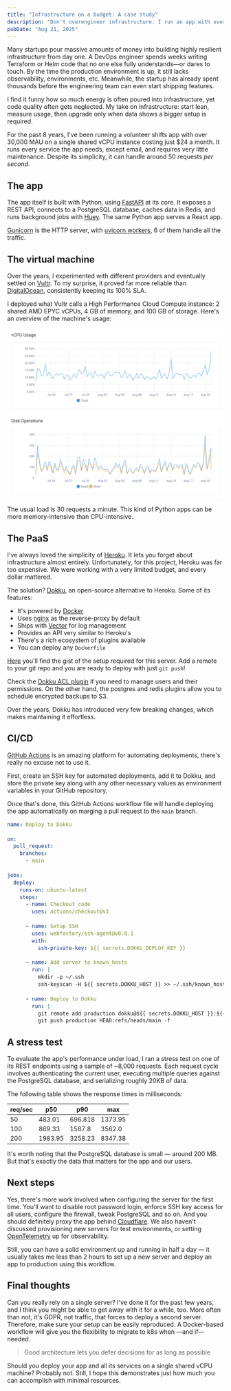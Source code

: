 ```yaml
---
title: "Infrastructure on a budget: A case study"
description: "Don't overengineer infrastructure. I run an app with over 30,000 MAU on a single shared vCPU server costing $24 a month. Simple, lean setups handle real traffic."
pubDate: "Aug 21, 2025"
---
```


Many startups pour massive amounts of money into building highly resilient infrastructure from day one. A DevOps
engineer spends weeks writing Terraform or Helm code that no one else fully understands—or dares to touch. By the time
the production environment is up, it still lacks observability, environments, etc. Meanwhile, the startup has already
spent thousands before the engineering team can even start shipping features.

I find it funny how so much energy is often poured into infrastructure, yet code quality often gets neglected. My take
on infrastructure: start lean, measure usage, then upgrade only when data shows a bigger setup is required.

For the past 8 years, I've been running a volunteer shifts app with over 30,000 MAU on a single shared vCPU instance
costing just $24 a month. It runs every service the app needs, except email, and requires very little maintenance.
Despite its simplicity, it can handle around 50 requests _per second_.

## The app

The app itself is built with Python, using [FastAPI](https://fastapi.tiangolo.com) at its core. It exposes a REST API,
connects to a PostgreSQL database, caches data in Redis, and runs background jobs with
[Huey](https://github.com/coleifer/huey). The same Python app serves a React app.

[Gunicorn](https://gunicorn.org) is the HTTP server, with [uvicorn workers](https://www.uvicorn.org/deployment/#gunicorn),
6 of them handle all the traffic.

## The virtual machine

Over the years, I experimented with different providers and eventually settled on [Vultr](https://www.vultr.com). To my
surprise, it proved far more reliable than [DigitalOcean](https://www.digitalocean.com), consistently keeping its 100% SLA.

I deployed what Vultr calls a High Performance Cloud Compute instance: 2 shared AMD EPYC vCPUs, 4 GB of memory, and 100
GB of storage. Here's an overview of the machine's usage:

![VPS Stats](../../assets/2025_08_21_infrastructure_on_a_budget_vps_stats.png)

The usual load is 30 requests a minute. This kind of Python apps can be more memory-intensive than CPU-intensive.

## The PaaS

I've always loved the simplicity of [Heroku](https://www.heroku.com). It lets you forget about infrastructure almost
entirely. Unfortunately, for this project, Heroku was far too expensive. We were working with a very limited budget,
and every dollar mattered.

The solution? [Dokku](https://dokku.com), an open-source alternative to Heroku. Some of its features:

- It's powered by [Docker](https://www.docker.com)
- Uses [nginx](https://nginx.org) as the reverse-proxy by default
- Ships with [Vector](https://vector.dev) for log management
- Provides an API very similar to Heroku's
- There's a rich ecosystem of plugins available
- You can deploy any `Dockerfile`

[Here](https://gist.github.com/josuemontano/56ec527722a77c87c004476cff3302cc) you'll find the gist of the setup required
for this server. Add a remote to your git repo and you are ready to deploy with just `git push`!

Check the [Dokku ACL plugin](https://github.com/dokku-community/dokku-acl) if you need to manage users and their
permissions. On the other hand, the postgres and redis plugins allow you to schedule encrypted backups to S3.

Over the years, Dokku has introduced very few breaking changes, which makes maintaining it effortless.

## CI/CD

[GitHub Actions](https://github.com/features/actions) is an amazing platform for automating deployments, there's really
no excuse not to use it.

First, create an SSH key for automated deployments, add it to Dokku, and store the private key along with any other
necessary values as environment variables in your GitHub repository.

Once that's done, this GitHub Actions workflow file will handle deploying the app automatically on marging a pull
request to the `main` branch.

```yml
name: Deploy to Dokku

on:
  pull_request:
    branches:
      - main

jobs:
  deploy:
    runs-on: ubuntu-latest
    steps:
      - name: Checkout code
        uses: actions/checkout@v3

      - name: Setup SSH
        uses: webfactory/ssh-agent@v0.8.1
        with:
          ssh-private-key: ${{ secrets.DOKKU_DEPLOY_KEY }}

      - name: Add server to known_hosts
        run: |
          mkdir -p ~/.ssh
          ssh-keyscan -H ${{ secrets.DOKKU_HOST }} >> ~/.ssh/known_hosts

      - name: Deploy to Dokku
        run: |
          git remote add production dokku@${{ secrets.DOKKU_HOST }}:${{ secrets.DOKKU_APP }} || true
          git push production HEAD:refs/heads/main -f
```

## A stress test

To evaluate the app's performance under load, I ran a stress test on one of its REST endpoints using a sample of ~8,000
requests. Each request cycle involves authenticating the current user, executing multiple queries against the PostgreSQL
database, and serializing roughly 20KB of data.

The following table shows the response times in milliseconds:

| req/sec | p50     | p90     | max     |
| ------- | ------- | ------- | ------- |
| 50      | 483.01  | 696.818 | 1373.95 |
| 100     | 869.33  | 1587.8  | 3562.0  |
| 200     | 1983.95 | 3258.23 | 8347.38 |

It's worth noting that the PostgreSQL database is small — around 200 MB. But that's exactly the data that matters for
the app and our users.

## Next steps

Yes, there's more work involved when configuring the server for the first time. You'll want to disable root password
login, enforce SSH key access for all users, configure the firewall, tweak PostgreSQL and so on. And you should
definitely proxy the app behind [Cloudflare](https://cloudflare.com/). We also haven't discussed provisioning new
servers for test environments, or setting [OpenTelemetry](https://opentelemetry.io) up for observability.

Still, you can have a solid environment up and running in half a day — it usually takes me less than 2 hours to set up a
new server and deploy an app to production using this workflow.

## Final thoughts

Can you really rely on a single server? I've done it for the past few years, and I think you might be able to get away
with it for a while, too. More often than not, it's GDPR, not traffic, that forces to deploy a second server. Therefore,
make sure your setup can be easily reproduced. A Docker-based workflow will give you the flexibility to migrate to k8s
when —and if— needed.

> Good architecture lets you defer decisions for as long as possible

Should you deploy your app and all its services on a single shared vCPU machine? Probably not. Still, I hope this demonstrates
just how much you can accomplish with minimal resources.
